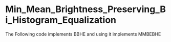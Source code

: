 # Min_Mean_Brightness_Preserving_Bi_Histogram_Equalization
The Following code implements BBHE and using it implements MMBEBHE
